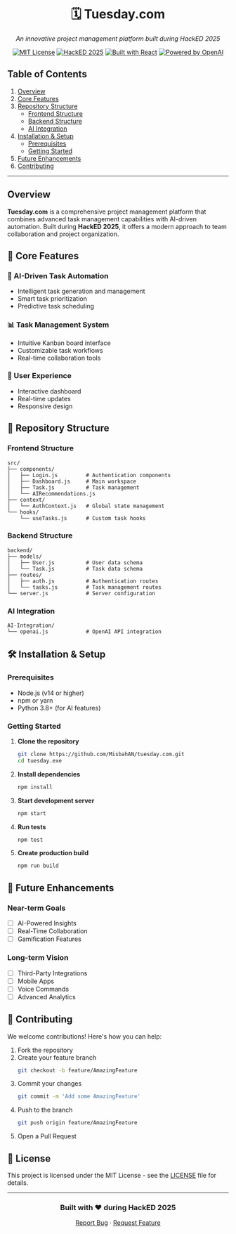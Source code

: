 <div align="center">

# 🗓️ Tuesday.com

*An innovative project management platform built during HackED 2025*

[![MIT License](https://img.shields.io/badge/License-MIT-blue.svg)](LICENSE)
[![HackED 2025](https://img.shields.io/badge/HackED-2025-orange.svg)](https://github.com/MisbahAN/tuesday.com)
[![Built with React](https://img.shields.io/badge/Built%20with-React-61DAFB.svg)](https://reactjs.org)
[![Powered by OpenAI](https://img.shields.io/badge/Powered%20by-OpenAI-412991.svg)](https://openai.com)
</div>

## Table of Contents
1. [Overview](#overview)
2. [Core Features](#-Core-Features)
3. [Repository Structure](#-Repository-Structure)
   - [Frontend Structure](#frontend-structure)
   - [Backend Structure](#backend-structure)
   - [AI Integration](#ai-integration)
4. [Installation & Setup](#Installation-&-Setup)
   - [Prerequisites](#prerequisites)
   - [Getting Started](#getting-started)
5. [Future Enhancements](#-Future-Enhancements)
6. [Contributing](#-Contributing)

---
## Overview

**Tuesday.com** is a comprehensive project management platform that combines advanced task management capabilities with AI-driven automation. Built during **HackED 2025**, it offers a modern approach to team collaboration and project organization.


## 🚀 Core Features

### 🤖 AI-Driven Task Automation
- Intelligent task generation and management
- Smart task prioritization
- Predictive task scheduling

### 📊 Task Management System
- Intuitive Kanban board interface
- Customizable task workflows
- Real-time collaboration tools

### 📱 User Experience
- Interactive dashboard
- Real-time updates
- Responsive design

## 📁 Repository Structure

### Frontend Structure
```
src/
├── components/
│   ├── Login.js         # Authentication components
│   ├── Dashboard.js     # Main workspace
│   ├── Task.js          # Task management
│   └── AIRecommendations.js
├── context/
│   └── AuthContext.js   # Global state management
└── hooks/
    └── useTasks.js      # Custom task hooks
```

### Backend Structure
```
backend/
├── models/
│   ├── User.js          # User data schema
│   └── Task.js          # Task data schema
├── routes/
│   ├── auth.js          # Authentication routes
│   └── tasks.js         # Task management routes
└── server.js            # Server configuration
```

### AI Integration
```
AI-Integration/
└── openai.js            # OpenAI API integration
```

## 🛠️ Installation & Setup

### Prerequisites
- Node.js (v14 or higher)
- npm or yarn
- Python 3.8+ (for AI features)

### Getting Started

1. **Clone the repository**
   ```bash
   git clone https://github.com/MisbahAN/tuesday.com.git
   cd tuesday.exe
   ```

2. **Install dependencies**
   ```bash
   npm install
   ```

3. **Start development server**
   ```bash
   npm start
   ```

4. **Run tests**
   ```bash
   npm test
   ```

5. **Create production build**
   ```bash
   npm run build
   ```

## 🔮 Future Enhancements

### Near-term Goals
- [ ] AI-Powered Insights
- [ ] Real-Time Collaboration
- [ ] Gamification Features

### Long-term Vision
- [ ] Third-Party Integrations
- [ ] Mobile Apps
- [ ] Voice Commands
- [ ] Advanced Analytics

## 🤝 Contributing

We welcome contributions! Here's how you can help:

1. Fork the repository
2. Create your feature branch
   ```bash
   git checkout -b feature/AmazingFeature
   ```
3. Commit your changes
   ```bash
   git commit -m 'Add some AmazingFeature'
   ```
4. Push to the branch
   ```bash
   git push origin feature/AmazingFeature
   ```
5. Open a Pull Request

## 📜 License

This project is licensed under the MIT License - see the [LICENSE](LICENSE) file for details.

---

<div align="center">

### Built with ❤️ during HackED 2025

[Report Bug](https://github.com/MisbahAN/tuesday.com/issues) · [Request Feature](https://github.com/MisbahAN/tuesday.com/issues)

</div>

